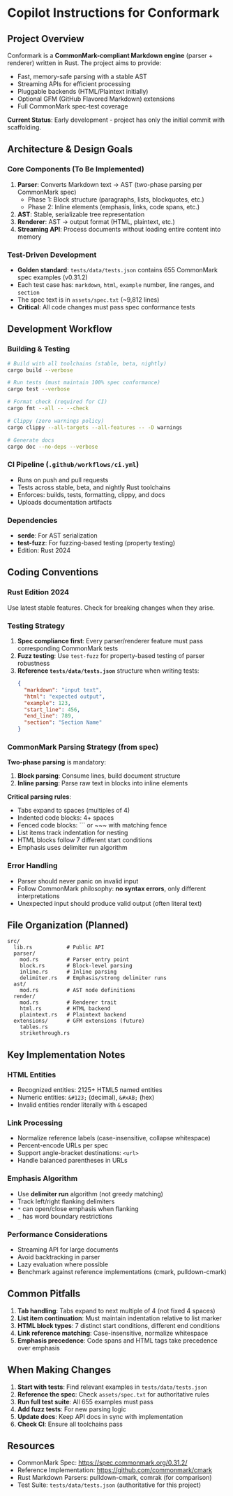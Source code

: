 # Copilot Instructions for Conformark

## Project Overview

Conformark is a **CommonMark-compliant Markdown engine** (parser + renderer) written in Rust. The project aims to provide:
- Fast, memory-safe parsing with a stable AST
- Streaming APIs for efficient processing
- Pluggable backends (HTML/Plaintext initially)
- Optional GFM (GitHub Flavored Markdown) extensions
- Full CommonMark spec-test coverage

**Current Status**: Early development - project has only the initial commit with scaffolding.

## Architecture & Design Goals

### Core Components (To Be Implemented)
1. **Parser**: Converts Markdown text → AST (two-phase parsing per CommonMark spec)
   - Phase 1: Block structure (paragraphs, lists, blockquotes, etc.)
   - Phase 2: Inline elements (emphasis, links, code spans, etc.)
2. **AST**: Stable, serializable tree representation
3. **Renderer**: AST → output format (HTML, plaintext, etc.)
4. **Streaming API**: Process documents without loading entire content into memory

### Test-Driven Development
- **Golden standard**: `tests/data/tests.json` contains 655 CommonMark spec examples (v0.31.2)
- Each test case has: `markdown`, `html`, `example` number, line ranges, and `section`
- The spec text is in `assets/spec.txt` (~9,812 lines)
- **Critical**: All code changes must pass spec conformance tests

## Development Workflow

### Building & Testing
```bash
# Build with all toolchains (stable, beta, nightly)
cargo build --verbose

# Run tests (must maintain 100% spec conformance)
cargo test --verbose

# Format check (required for CI)
cargo fmt --all -- --check

# Clippy (zero warnings policy)
cargo clippy --all-targets --all-features -- -D warnings

# Generate docs
cargo doc --no-deps --verbose
```

### CI Pipeline (`.github/workflows/ci.yml`)
- Runs on push and pull requests
- Tests across stable, beta, and nightly Rust toolchains
- Enforces: builds, tests, formatting, clippy, and docs
- Uploads documentation artifacts

### Dependencies
- **serde**: For AST serialization
- **test-fuzz**: For fuzzing-based testing (property testing)
- Edition: Rust 2024

## Coding Conventions

### Rust Edition 2024
Use latest stable features. Check for breaking changes when they arise.

### Testing Strategy
1. **Spec compliance first**: Every parser/renderer feature must pass corresponding CommonMark tests
2. **Fuzz testing**: Use `test-fuzz` for property-based testing of parser robustness
3. **Reference `tests/data/tests.json`** structure when writing tests:
   ```json
   {
     "markdown": "input text",
     "html": "expected output",
     "example": 123,
     "start_line": 456,
     "end_line": 789,
     "section": "Section Name"
   }
   ```

### CommonMark Parsing Strategy (from spec)
**Two-phase parsing** is mandatory:
1. **Block parsing**: Consume lines, build document structure
2. **Inline parsing**: Parse raw text in blocks into inline elements

**Critical parsing rules**:
- Tabs expand to spaces (multiples of 4)
- Indented code blocks: 4+ spaces
- Fenced code blocks: ``` or ~~~ with matching fence
- List items track indentation for nesting
- HTML blocks follow 7 different start conditions
- Emphasis uses delimiter run algorithm

### Error Handling
- Parser should never panic on invalid input
- Follow CommonMark philosophy: **no syntax errors**, only different interpretations
- Unexpected input should produce valid output (often literal text)

## File Organization (Planned)

```
src/
  lib.rs           # Public API
  parser/
    mod.rs         # Parser entry point
    block.rs       # Block-level parsing
    inline.rs      # Inline parsing
    delimiter.rs   # Emphasis/strong delimiter runs
  ast/
    mod.rs         # AST node definitions
  render/
    mod.rs         # Renderer trait
    html.rs        # HTML backend
    plaintext.rs   # Plaintext backend
  extensions/      # GFM extensions (future)
    tables.rs
    strikethrough.rs
```

## Key Implementation Notes

### HTML Entities
- Recognized entities: 2125+ HTML5 named entities
- Numeric entities: `&#123;` (decimal), `&#xAB;` (hex)
- Invalid entities render literally with `&` escaped

### Link Processing
- Normalize reference labels (case-insensitive, collapse whitespace)
- Percent-encode URLs per spec
- Support angle-bracket destinations: `<url>`
- Handle balanced parentheses in URLs

### Emphasis Algorithm
- Use **delimiter run** algorithm (not greedy matching)
- Track left/right flanking delimiters
- `*` can open/close emphasis when flanking
- `_` has word boundary restrictions

### Performance Considerations
- Streaming API for large documents
- Avoid backtracking in parser
- Lazy evaluation where possible
- Benchmark against reference implementations (cmark, pulldown-cmark)

## Common Pitfalls

1. **Tab handling**: Tabs expand to next multiple of 4 (not fixed 4 spaces)
2. **List item continuation**: Must maintain indentation relative to list marker
3. **HTML block types**: 7 distinct start conditions, different end conditions
4. **Link reference matching**: Case-insensitive, normalize whitespace
5. **Emphasis precedence**: Code spans and HTML tags take precedence over emphasis

## When Making Changes

1. **Start with tests**: Find relevant examples in `tests/data/tests.json`
2. **Reference the spec**: Check `assets/spec.txt` for authoritative rules
3. **Run full test suite**: All 655 examples must pass
4. **Add fuzz tests**: For new parsing logic
5. **Update docs**: Keep API docs in sync with implementation
6. **Check CI**: Ensure all toolchains pass

## Resources

- CommonMark Spec: https://spec.commonmark.org/0.31.2/
- Reference Implementation: https://github.com/commonmark/cmark
- Rust Markdown Parsers: pulldown-cmark, comrak (for comparison)
- Test Suite: `tests/data/tests.json` (authoritative for this project)
